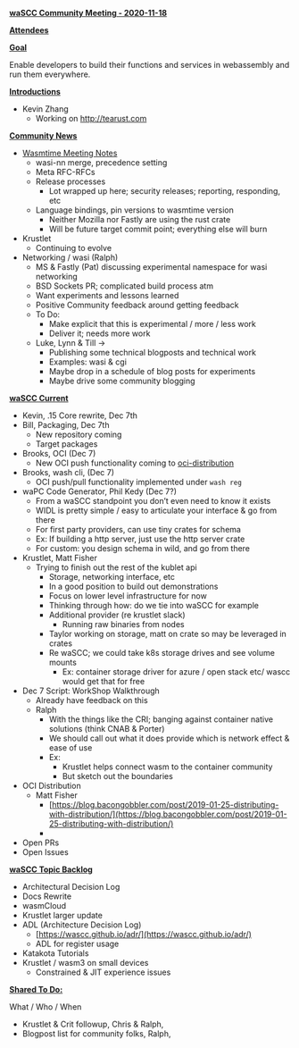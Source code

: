 **<span style="text-decoration:underline;">waSCC Community Meeting - 2020-11-18</span>**

**<span style="text-decoration:underline;">Attendees</span>**

**<span style="text-decoration:underline;">Goal</span>**

Enable developers to build their functions and services in webassembly and run them everywhere.

**<span style="text-decoration:underline;">Introductions</span>**



*   Kevin Zhang
    *   Working on http://tearust.com

**<span style="text-decoration:underline;">Community News</span>**



*   [Wasmtime Meeting Notes](https://docs.google.com/document/d/1ZtxZNWbTNIhDdIXt27NQdwuc6D5O288l5HZKc_wC0FQ/edit)
    *    wasi-nn merge, precedence setting
    *   Meta RFC-RFCs
    *   Release processes
        *   Lot wrapped up here; security releases; reporting, responding, etc
    *   Language bindings, pin versions to wasmtime version
        *   Neither Mozilla nor Fastly are using the rust crate
        *   Will be future target commit point; everything else will burn
*   Krustlet
    *   Continuing to evolve
*   Networking / wasi (Ralph)
    *   MS & Fastly (Pat) discussing experimental namespace for wasi networking
    *   BSD Sockets PR; complicated build process atm
    *   Want experiments and lessons learned
    *   Positive Community feedback around getting feedback
    *   To Do:
        *   Make explicit that this is experimental / more / less work
        *   Deliver it; needs more work
    *   Luke, Lynn & Till → 
        *   Publishing some technical blogposts and technical work
        *   Examples: wasi & cgi
        *   Maybe drop in a schedule of blog posts for experiments
        *   Maybe drive some community blogging

**<span style="text-decoration:underline;">waSCC Current</span>**



*   Kevin, .15 Core rewrite, Dec 7th
*   Bill, Packaging, Dec 7th
    *   New repository coming
    *   Target packages
*   Brooks, OCI (Dec 7)
    *   New OCI push functionality coming to [oci-distribution](https://github.com/deislabs/krustlet/pull/453)
*   Brooks, wash cli, (Dec 7)
    *   OCI push/pull functionality implemented under `wash reg`
*   waPC Code Generator, Phil Kedy (Dec 7?)
    *   From a waSCC standpoint you don’t even need to know it exists
    *   WIDL is pretty simple / easy to articulate your interface & go from there
    *   For first party providers, can use tiny crates for schema
    *   Ex: If building a http server, just use the http server crate
    *   For custom: you design schema in wild, and go from there
*   Krustlet, Matt Fisher
    *   Trying to finish out the rest of the kublet api
        *   Storage, networking interface, etc
        *   In a good position to build out demonstrations
        *   Focus on lower level infrastructure for now
        *   Thinking through how: do we tie into waSCC for example
        *   Additional provider (re krustlet slack)
            *   Running raw binaries from nodes
        *   Taylor working on storage, matt on crate so may be leveraged in crates
        *   Re waSCC; we could take k8s storage drives and see volume mounts
            *   Ex: container storage driver for azure / open stack etc/ wascc would get that for free
*   Dec 7 Script: WorkShop Walkthrough
    *   Already have feedback on this
    *   Ralph
        *   With the things like the CRI; banging against container native solutions (think CNAB & Porter)
        *   We should call out what it does provide which is network effect & ease of use
        *   Ex:
            *   Krustlet helps connect wasm to the container community
            *   But sketch out the boundaries
*   OCI Distribution
    *   Matt Fisher
        *   [https://blog.bacongobbler.com/post/2019-01-25-distributing-with-distribution/](https://blog.bacongobbler.com/post/2019-01-25-distributing-with-distribution/)
        *   
*   Open PRs
*   Open Issues

**<span style="text-decoration:underline;">waSCC Topic Backlog</span>**



*   Architectural Decision Log
*   Docs Rewrite
*   wasmCloud
*   Krustlet larger update
*   ADL (Architecture Decision Log)
    *   [https://wascc.github.io/adr/](https://wascc.github.io/adr/)
    *   ADL for register usage
*   Katakota Tutorials
*   Krustlet / wasm3 on small devices
    *   Constrained & JIT experience issues

**<span style="text-decoration:underline;">Shared To Do:</span>**

What / Who / When



*   Krustlet & Crit followup, Chris & Ralph,
*   Blogpost list for community folks, Ralph, 
